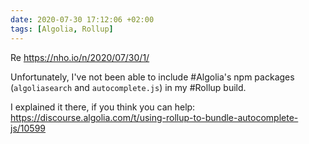 ```yaml
---
date: 2020-07-30 17:12:06 +02:00
tags: [Algolia, Rollup]
---
```


Re https://nho.io/n/2020/07/30/1/

Unfortunately, I've not been able to include #Algolia's npm packages (`algoliasearch` and `autocomplete.js`) in my #Rollup build.

I explained it there, if you think you can help:
https://discourse.algolia.com/t/using-rollup-to-bundle-autocomplete-js/10599